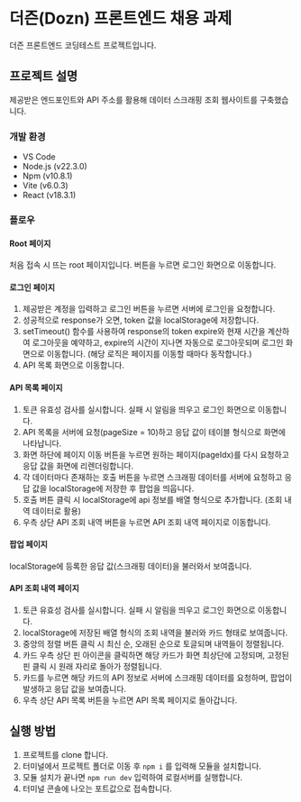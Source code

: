 # 더즌(Dozn) 프론트엔드 채용 과제

더즌 프론트엔드 코딩테스트 프로젝트입니다.

## 프로젝트 설명

제공받은 엔드포인트와 API 주소를 활용해 데이터 스크래핑 조회 웹사이트를 구축했습니다.

### 개발 환경

- VS Code
- Node.js (v22.3.0)
- Npm (v10.8.1)
- Vite (v6.0.3)
- React (v18.3.1)

### 플로우

#### Root 페이지

처음 접속 시 뜨는 root 페이지입니다. 버튼을 누르면 로그인 화면으로 이동합니다.

#### 로그인 페이지

1. 제공받은 계정을 입력하고 로그인 버튼을 누르면 서버에 로그인을 요청합니다.
2. 성공적으로 response가 오면, token 값을 localStorage에 저장합니다.
3. setTimeout() 함수를 사용하여 response의 token expire와 현재 시간을 계산하여 로그아웃을 예약하고, expire의 시간이 지나면 자동으로 로그아웃되며 로그인 화면으로 이동합니다. (해당 로직은 페이지를 이동할 때마다 동작합니다.)
4. API 목록 화면으로 이동합니다.

#### API 목록 페이지

1. 토큰 유효성 검사를 실시합니다. 실패 시 알림을 띄우고 로그인 화면으로 이동합니다.
2. API 목록을 서버에 요청(pageSize = 10)하고 응답 값이 테이블 형식으로 화면에 나타납니다.
3. 화면 하단에 페이지 이동 버튼을 누르면 원하는 페이지(pageIdx)를 다시 요청하고 응답 값을 화면에 리렌더링합니다.
4. 각 데이터마다 존재하는 호출 버튼을 누르면 스크래핑 데이터를 서버에 요청하고 응답 값을 localStorage에 저장한 후 팝업을 띄웁니다.
5. 호출 버튼 클릭 시 localStorage에 api 정보를 배열 형식으로 추가합니다. (조회 내역 데이터로 활용)
6. 우측 상단 API 조회 내역 버튼을 누르면 API 조회 내역 페이지로 이동합니다.

#### 팝업 페이지

localStorage에 등록한 응답 값(스크래핑 데이터)을 불러와서 보여줍니다.

#### API 조회 내역 페이지

1. 토큰 유효성 검사를 실시합니다. 실패 시 알림을 띄우고 로그인 화면으로 이동합니다.
2. localStorage에 저장된 배열 형식의 조회 내역을 불러와 카드 형태로 보여줍니다.
3. 중앙의 정렬 버튼 클릭 시 최신 순, 오래된 순으로 토글되며 내역들이 정렬됩니다.
4. 카드 우측 상단 핀 아이콘을 클릭하면 해당 카드가 화면 최상단에 고정되며, 고정된 핀 클릭 시 원래 자리로 돌아가 정렬됩니다.
5. 카드를 누르면 해당 카드의 API 정보로 서버에 스크래핑 데이터를 요청하며, 팝업이 발생하고 응답 값을 보여줍니다.
6. 우측 상단 API 목록 버튼을 누르면 API 목록 페이지로 돌아갑니다.

## 실행 방법

1. 프로젝트를 clone 합니다.
2. 터미널에서 프로젝트 폴더로 이동 후 `npm i` 를 입력해 모듈을 설치합니다.
3. 모듈 설치가 끝나면 `npm run dev` 입력하여 로컬서버를 실행합니다.
4. 터미널 콘솔에 나오는 포트값으로 접속합니다.
